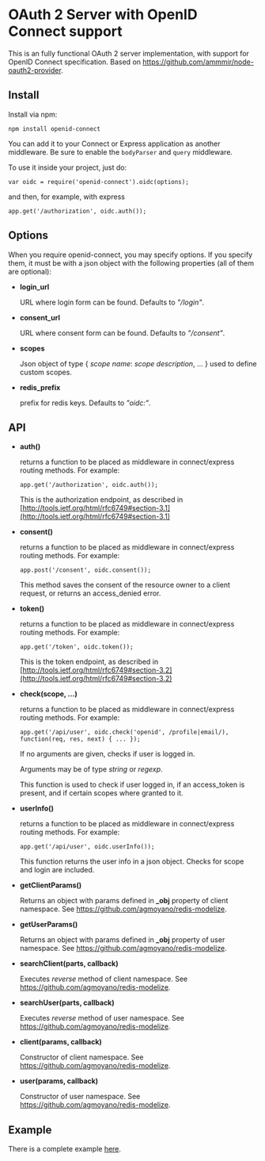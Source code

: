 # OAuth 2 Server with OpenID Connect support

This is an fully functional OAuth 2 server implementation, with support for OpenID Connect specification. Based on https://github.com/ammmir/node-oauth2-provider.

## Install

Install via npm:

    npm install openid-connect

You can add it to your Connect or Express application as another middleware.
Be sure to enable the `bodyParser` and `query` middleware.

To use it inside your project, just do:

```
var oidc = require('openid-connect').oidc(options);
```

and then, for example, with express

```
app.get('/authorization', oidc.auth());
```
## Options

When you require openid-connect, you may specify options. If you specify them, it must be with a json object with the following properties (all of them are optional):

* __login_url__

  URL where login form can be found. Defaults to _"/login"_.

* __consent_url__

  URL where consent form can be found. Defaults to _"/consent"_.

* __scopes__

  Json object of type { _scope name_: _scope description_, ... } used to define custom scopes. 

* __redis_prefix__

  prefix for redis keys. Defaults to _"oidc:"_.

## API

* **auth()**

  returns a function to be placed as middleware in connect/express routing methods. For example:

  ```
  app.get('/authorization', oidc.auth());
  ```
 
  This is the authorization endpoint, as described in [http://tools.ietf.org/html/rfc6749#section-3.1](http://tools.ietf.org/html/rfc6749#section-3.1)

* **consent()**

  returns a function to be placed as middleware in connect/express routing methods. For example:
 
  ```
  app.post('/consent', oidc.consent());
  ```
 
  This method saves the consent of the resource owner to a client request, or returns an access_denied error.

* **token()**

  returns a function to be placed as middleware in connect/express routing methods. For example:
 
  ```
  app.get('/token', oidc.token());
  ```
 
  This is the token endpoint, as described in [http://tools.ietf.org/html/rfc6749#section-3.2](http://tools.ietf.org/html/rfc6749#section-3.2)

* **check(scope, ...)**
 
  returns a function to be placed as middleware in connect/express routing methods. For example:
 
  ```
  app.get('/api/user', oidc.check('openid', /profile|email/), function(req, res, next) { ... });
  ```

  If no arguments are given, checks if user is logged in.
 
  Arguments may be of type _string_ or _regexp_.
 
  This function is used to check if user logged in, if an access_token is present, and if certain scopes where granted to it.


* **userInfo()**

  returns a function to be placed as middleware in connect/express routing methods. For example:

  ```
  app.get('/api/user', oidc.userInfo());
  ```

  This function returns the user info in a json object. Checks for scope and login are included.

* **getClientParams()**

  Returns an object with params defined in **_obj** property of client namespace. See <https://github.com/agmoyano/redis-modelize>.

* **getUserParams()**

  Returns an object with params defined in **_obj** property of user namespace. See <https://github.com/agmoyano/redis-modelize>.

* **searchClient(parts, callback)**

  Executes *reverse* method of client namespace. See <https://github.com/agmoyano/redis-modelize>.

* **searchUser(parts, callback)**

  Executes *reverse* method of user namespace. See <https://github.com/agmoyano/redis-modelize>. 

* **client(params, callback)**

  Constructor of client namespace. See <https://github.com/agmoyano/redis-modelize>. 

* **user(params, callback)**

  Constructor of user namespace. See <https://github.com/agmoyano/redis-modelize>. 
 
## Example

There is a complete example [here](https://github.com/agmoyano/OpenIDConnect/tree/master/examples).
